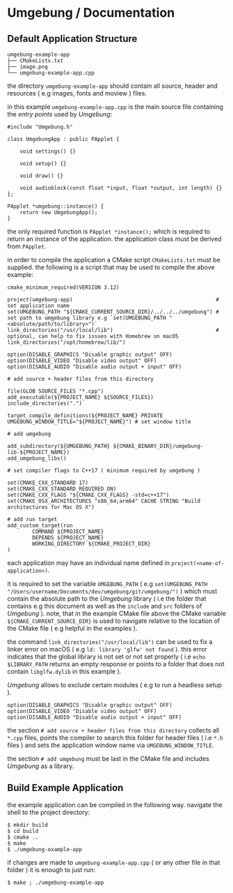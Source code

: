 # Umgebung / Documentation

## Default Application Structure

```
umgebung-example-app
├── CMakeLists.txt
├── image.png
└── umgebung-example-app.cpp
```

the directory `umgebung-example-app` should contain all source, header and resources ( e.g images, fonts and moview )
files.

in this example `umgebung-example-app.cpp` is the main source file containing the *entry points* used by *Umgebung*:

```
#include "Umgebung.h"

class UmgebungApp : public PApplet {

    void settings() {}

    void setup() {}

    void draw() {}

    void audioblock(const float *input, float *output, int length) {}
};

PApplet *umgebung::instance() {
    return new UmgebungApp();
}
```

the only required function is `PApplet *instance();` which is required to return an instance of the application. the
application class must be derived from `PApplet`.

in order to compile the application a CMake script `CMakeLists.txt` must be supplied. the following is a script that may
be used to compile the above example:

```
cmake_minimum_required(VERSION 3.12)

project(umgebung-app)                                              # set application name
set(UMGEBUNG_PATH "${CMAKE_CURRENT_SOURCE_DIR}/../../../umgebung") # set path to umgebung library e.g `set(UMGEBUNG_PATH "<absolute/path/to/library>")`
link_directories("/usr/local/lib")                                 # optional, can help to fix issues with Homebrew on macOS
link_directories("/opt/homebrew/lib/")

option(DISABLE_GRAPHICS "Disable graphic output" OFF)
option(DISABLE_VIDEO "Disable video output" OFF)
option(DISABLE_AUDIO "Disable audio output + input" OFF)

# add source + header files from this directory

file(GLOB SOURCE_FILES "*.cpp")
add_executable(${PROJECT_NAME} ${SOURCE_FILES})
include_directories(".")

target_compile_definitions(${PROJECT_NAME} PRIVATE UMGEBUNG_WINDOW_TITLE="${PROJECT_NAME}") # set window title

# add umgebung

add_subdirectory(${UMGEBUNG_PATH} ${CMAKE_BINARY_DIR}/umgebung-lib-${PROJECT_NAME})
add_umgebung_libs()

# set compiler flags to C++17 ( minimum required by umgebung )

set(CMAKE_CXX_STANDARD 17)
set(CMAKE_CXX_STANDARD_REQUIRED ON)
set(CMAKE_CXX_FLAGS "${CMAKE_CXX_FLAGS} -std=c++17")
set(CMAKE_OSX_ARCHITECTURES "x86_64;arm64" CACHE STRING "Build architectures for Mac OS X")

# add run target
add_custom_target(run
        COMMAND ${PROJECT_NAME}
        DEPENDS ${PROJECT_NAME}
        WORKING_DIRECTORY ${CMAKE_PROJECT_DIR}
)
```

each application may have an individual name defined in `project(<name-of-application>)`.

it is required to set the variable `UMGEBUNG_PATH` ( e.g
`set(UMGEBUNG_PATH "/Users/username/Documents/dev/umgebung/git/umgebung/")` ) which must contain the absolute path to
the *Umgebung* library ( i.e the folder that contains e.g this document as well as the `include` and `src` folders of
*Umgebung* ). note, that in the example CMake file above the CMake variable `${CMAKE_CURRENT_SOURCE_DIR}` is used to
navigate relative to the location of the CMake file ( e.g helpful in the examples ).

the command `link_directories("/usr/local/lib")` can be used to fix a linker error on macOS ( e.g
`ld: library 'glfw' not found` ). this error indicates that the global library is not set or not set properly ( i.e
`echo $LIBRARY_PATH` returns an empty response or points to a folder that does not contain `libglfw.dylib` in this
example ).

*Umgebung* allows to exclude certain modules ( e.g to run a headless setup ).

```
option(DISABLE_GRAPHICS "Disable graphic output" OFF)
option(DISABLE_VIDEO "Disable video output" OFF)
option(DISABLE_AUDIO "Disable audio output + input" OFF)
```

the section `# add source + header files from this directory` collects all `*.cpp` files, points the compiler to search
this folder for header files ( i.e `*.h` files ) and sets the application window name via `UMGEBUNG_WINDOW_TITLE`.

the section `# add umgebung` must be last in the CMake file and includes *Umgebung* as a library.

## Build Example Application

the example application can be compiled in the following way. navigate the shell to the project directory:

```
$ mkdir build
$ cd build
$ cmake ..
$ make
$ ./umgebung-example-app
```

if changes are made to `umgebung-example-app.cpp` ( or any other file in that folder ) it is enough to just run:

```
$ make ; ./umgebung-example-app
```
